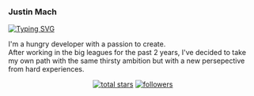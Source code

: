 ### Justin Mach
[![Typing SVG](https://readme-typing-svg.demolab.com?font=Poppins&size=32&pause=1000&color=78AEF7&center=true&vCenter=true&width=435&lines=developer+...+artist+...+creator)](https://git.io/typing-svg)

I'm a hungry developer with a passion to create. 
<br>
After working in the big leagues for the past 2 years, I've decided to take my own path with the same thirsty ambition but with a new persepective from hard experiences.

<p align="center">
  <a href="https://github.com/justinpmach?tab=repositories&sort=stargazers">
    <img alt="total stars" title="Total stars on GitHub" src="https://custom-icon-badges.demolab.com/github/stars/justinpmach?color=55960c&style=for-the-badge&labelColor=488207&logo=star"/></a>
  <a href="https://github.com/justinpmach?tab=followers">
    <img alt="followers" title="Follow me on Github" src="https://custom-icon-badges.demolab.com/github/followers/justinpmach?color=236ad3&labelColor=1155ba&style=for-the-badge&logo=person-add&label=Follow&logoColor=white"/></a>
<!--   <a href="https://github.com/justinpmach/Simple-View-Counter">
    <img alt="views" title="GitHub profile views" src="https://freshidea.com/jonah/app/justinpmach-profile-views"/></a>
</p>
 -->








<!--
**justinpmach/justinpmach** is a ✨ _special_ ✨ repository because its `README.md` (this file) appears on your GitHub profile.

Here are some ideas to get you started:

- 🔭 I’m currently working on ...
- 🌱 I’m currently learning ...
- 👯 I’m looking to collaborate on ...
- 🤔 I’m looking for help with ...
- 💬 Ask me about ...
- 📫 How to reach me: ...
- 😄 Pronouns: ...
- ⚡ Fun fact: ...
-->
